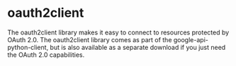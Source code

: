 oauth2client
============

The oauth2client library makes it easy to connect to resources protected by OAuth 2.0. The oauth2client library comes as part of the google-api-python-client, but is also available as a separate download if you just need the OAuth 2.0 capabilities.
